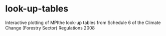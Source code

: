 # look-up-tables
Interactive plotting of MPIthe look-up tables from Schedule 6 of the Climate Change (Forestry Sector) Regulations 2008
